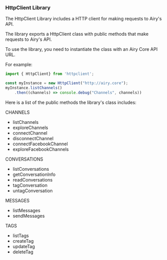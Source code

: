 ### HttpClient Library

The HttpClient Library includes a HTTP client for making requests to Airy's API.

The library exports a HttpClient class with public methods that make requests to Airy's API.

To use the library, you need to instantiate the class with an Airy Core API URL.

For example:

```typescript
import { HttpClient} from 'httpclient';

const myInstance = new HttpClient("http://airy.core");
myInstance.listChannels()
    .then((channels) => console.debug("Channels", channels))
```

Here is a list of the public methods the library's class includes:

CHANNELS

- listChannels
- exploreChannels
- connectChannel
- disconnectChannel
- connectFacebookChannel
- exploreFacebookChannels

CONVERSATIONS

- listConversations
- getConversationInfo
- readConversations
- tagConversation
- untagConversation

MESSAGES

- listMessages
- sendMessages

TAGS

- listTags
- createTag
- updateTag
- deleteTag
